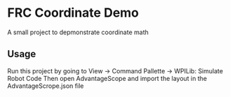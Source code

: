 # FRC Coordinate Demo

A small project to depmonstrate coordinate math

## Usage

Run this project by going to View -> Command Pallette -> WPILib: Simulate Robot Code
Then open AdvantageScope and import the layout in the AdvantageScrope.json file

